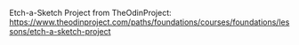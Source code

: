 Etch-a-Sketch
Project from TheOdinProject: https://www.theodinproject.com/paths/foundations/courses/foundations/lessons/etch-a-sketch-project 